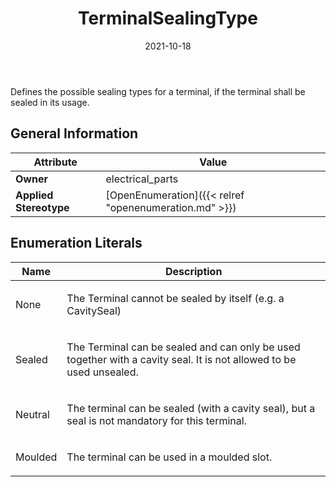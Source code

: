 ﻿---
title: TerminalSealingType
toc: false
type: specs
date: "2021-10-18"
draft: false
specification: VEC
version: 1.2.1
documentType: "Recommendation"
elementType: Class
classes:
  - TerminalSealingType
menu_name: vec-1.2.1
---
<p> Defines the possible sealing types for a terminal, if the terminal shall be sealed in its usage.      </p>

## General Information

| Attribute               | Value |
|-------------------------|-------|
| **Owner**               | electrical_parts |
| **Applied Stereotype**  | [OpenEnumeration]({{< relref "openenumeration.md" >}})<br/>  |

## Enumeration Literals
| Name          | **Description** |
|---------------|-----------------|
| None | <p> The Terminal cannot be sealed by itself (e.g. a CavitySeal)      </p> |
| Sealed | <p> The Terminal can be sealed and can only be used together with a cavity seal. It is not allowed to be used unsealed.      </p> |
| Neutral | <p> The terminal can be sealed (with a cavity seal), but a seal is not mandatory for this terminal.      </p> |
| Moulded | <p> The terminal can be used in a moulded slot.      </p> |
